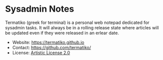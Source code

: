 Sysadmin Notes
==========================
Termatiko (greek for terminal) is a personal web notepad dedicated for sysadmin tasks. It will always be in a rolling release state where articles will be updated even if they were released in an erlear date.

* Website: https://termatiko.github.io
* Contact: https://github.com/termatiko/
* License: [Artistic License 2.0](https://github.com/termatiko/termatiko.github.io/blob/master/LICENSE)
